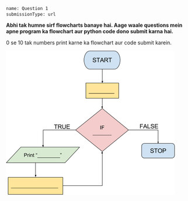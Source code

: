 ```ngMeta
name: Question 1
submissionType: url
```

**Abhi tak humne sirf flowcharts banaye hai. Aage waale questions mein apne program ka flowchart aur python code dono submit karna hai.**

0 se 10 tak numbers print karne ka flowchart aur code submit karein.

![empty flowchart](assets/question_images/13.1-image1.png)
